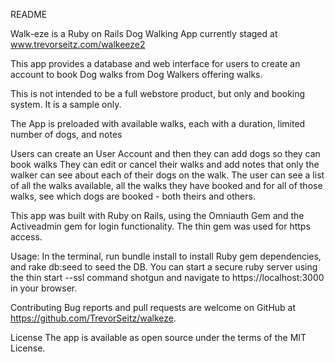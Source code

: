README

Walk-eze is a Ruby on Rails Dog Walking App currently staged at www.trevorseitz.com/walkeeze2

This app provides a database and web interface for users to create an account to book Dog walks from Dog Walkers offering walks.

This is not intended to be a full webstore product, but only and booking system. It is a sample only.

The App is preloaded with available walks, each with a duration, limited number of dogs, and notes

Users can create an User Account and then they can add dogs so they can book walks They can edit or cancel their walks and add notes that only the walker can see about each of their dogs on the walk. The user can see a list of all the walks available, all the walks they have booked and for all of those walks, see which dogs are booked - both theirs and others.

This app was built with Ruby on Rails, using the Omniauth Gem and the Activeadmin gem for login functionality. The thin gem was used for https access.

Usage: In the terminal, run bundle install to install Ruby gem dependencies, and rake db:seed to seed the DB. You can start a secure ruby server using the thin start --ssl command shotgun and navigate to https://localhost:3000 in your browser.

Contributing Bug reports and pull requests are welcome on GitHub at https://github.com/TrevorSeitz/walkeze.

License The app is available as open source under the terms of the MIT License.
